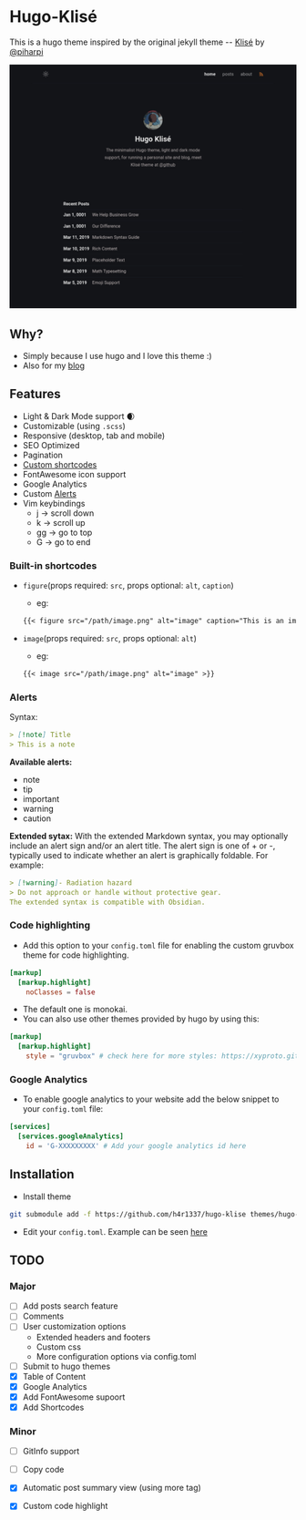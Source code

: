 # Hugo-Klisé

This is a hugo theme inspired by the original jekyll theme -- [Klisé](https://github.com/piharpi/jekyll-klise) by [@piharpi](https://github.com/piharpi)

![screen shot](static/img/hugo-klise-ss.png)

## Why?

- Simply because I use hugo and I love this theme :)
- Also for my [blog](https://h4r1337.github.io)

## Features

- Light & Dark Mode support :waxing_crescent_moon:
- Customizable (using `.scss`)
- Responsive (desktop, tab and mobile)
- SEO Optimized
- Pagination
- [Custom shortcodes](#custom-shortcodes)
- FontAwesome icon support
- Google Analytics
- Custom [Alerts](https://gohugo.io/render-hooks/blockquotes/#alerts)
- Vim keybindings
    - j  -> scroll down
    - k  -> scroll up
    - gg -> go to top
    - G  -> go to end

### Built-in shortcodes

- `figure`(props required: `src`, props optional: `alt`, `caption`)
  - eg:

  ```markdown
  {{< figure src="/path/image.png" alt="image" caption="This is an image" >}}
  ```

- `image`(props required: `src`, props optional: `alt`)
  - eg:

  ```markdown
  {{< image src="/path/image.png" alt="image" >}}
  ```

### Alerts

Syntax:

```md
> [!note] Title
> This is a note
```

**Available alerts:**

- note
- tip
- important
- warning
- caution

**Extended sytax:**
With the extended Markdown syntax, you may optionally include an alert sign and/or an alert title. The alert sign is one of + or -, typically used to indicate whether an alert is graphically foldable. For example:

```md
> [!warning]- Radiation hazard
> Do not approach or handle without protective gear.
The extended syntax is compatible with Obsidian.
```


### Code highlighting

- Add this option to your `config.toml` file for enabling the custom gruvbox theme for code highlighting.

```toml
[markup]
  [markup.highlight]
    noClasses = false
```

- The default one is monokai.
- You can also use other themes provided by hugo by using this:

```toml
[markup]
  [markup.highlight]
    style = "gruvbox" # check here for more styles: https://xyproto.github.io/splash/docs/all.html
```

### Google Analytics

- To enable google analytics to your website add the below snippet to your `config.toml` file:

```toml
[services]
  [services.googleAnalytics]
    id = 'G-XXXXXXXXX' # Add your google analytics id here
```

## Installation

- Install theme

```bash
git submodule add -f https://github.com/h4r1337/hugo-klise themes/hugo-klise
```

- Edit your `config.toml`. Example can be seen [here](exampleSite/config.toml)

## TODO

### Major

- [ ] Add posts search feature
- [ ] Comments
- [ ] User customization options
  - Extended headers and footers
  - Custom css
  - More configuration options via config.toml
- [ ] Submit to hugo themes
- [x] Table of Content
- [x] Google Analytics
- [x] Add FontAwesome supoort
- [x] Add Shortcodes

### Minor

- [ ] GitInfo support
- [ ] Copy code
- [x] Automatic post summary view (using more tag)
- [x] Custom code highlight

